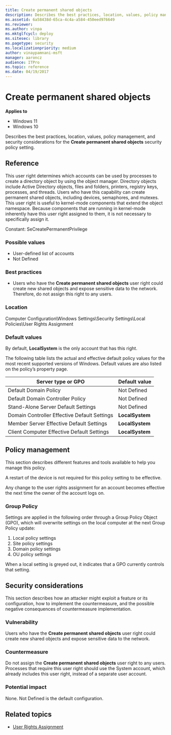 ```yaml
---
title: Create permanent shared objects
description: Describes the best practices, location, values, policy management, and security considerations for the Create permanent shared objects security policy setting.
ms.assetid: 6a58438d-65ca-4c4a-a584-450eed976649
ms.reviewer:
ms.author: vinpa
ms.mktglfcycl: deploy
ms.sitesec: library
ms.pagetype: security
ms.localizationpriority: medium
author: vinaypamnani-msft
manager: aaroncz
audience: ITPro
ms.topic: reference
ms.date: 04/19/2017
---
```


# Create permanent shared objects

**Applies to**
-   Windows 11
-   Windows 10

Describes the best practices, location, values, policy management, and security considerations for the **Create permanent shared objects** security policy setting.

## Reference

This user right determines which accounts can be used by processes to create a directory object by using the object manager. Directory objects include Active Directory objects, files and folders, printers, registry keys, processes, and threads. Users who have this capability can create permanent shared objects, including devices, semaphores, and mutexes. This user right is useful to kernel-mode components that extend the object namespace. Because components that are running in kernel-mode inherently have this user right assigned to them, it is not necessary to specifically assign it.

Constant: SeCreatePermanentPrivilege

### Possible values

-   User-defined list of accounts
-   Not Defined

### Best practices

-   Users who have the **Create permanent shared objects** user right could create new shared objects and expose sensitive data to the network. Therefore, do not assign this right to any users.

### Location

Computer Configuration\\Windows Settings\\Security Settings\\Local Policies\\User Rights Assignment

### Default values

By default, **LocalSystem** is the only account that has this right.

The following table lists the actual and effective default policy values for the most recent supported versions of Windows. Default values are also listed on the policy’s property page.

| Server type or GPO | Default value |
| - | - |
| Default Domain Policy | Not Defined|
| Default Domain Controller Policy | Not Defined |
| Stand-Alone Server Default Settings | Not Defined|
| Domain Controller Effective Default Settings | **LocalSystem**|
| Member Server Effective Default Settings | **LocalSystem**|
| Client Computer Effective Default Settings | **LocalSystem**|

## Policy management

This section describes different features and tools available to help you manage this policy.

A restart of the device is not required for this policy setting to be effective.

Any change to the user rights assignment for an account becomes effective the next time the owner of the account logs on.

### Group Policy

Settings are applied in the following order through a Group Policy Object (GPO), which will overwrite settings on the local computer at the next Group Policy update:

1.  Local policy settings
2.  Site policy settings
3.  Domain policy settings
4.  OU policy settings

When a local setting is greyed out, it indicates that a GPO currently controls that setting.

## Security considerations

This section describes how an attacker might exploit a feature or its configuration, how to implement the countermeasure, and the possible negative consequences of countermeasure implementation.

### Vulnerability

Users who have the **Create permanent shared objects** user right could create new shared objects and expose sensitive data to the network.

### Countermeasure

Do not assign the **Create permanent shared objects** user right to any users. Processes that require this user right should use the System account, which already includes this user right, instead of a separate user account.

### Potential impact

None. Not Defined is the default configuration.

## Related topics

- [User Rights Assignment](user-rights-assignment.md)

